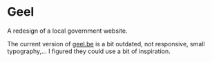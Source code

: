 Geel
====

A redesign of a local government website.

The current version of [geel.be](geel.be) is a bit outdated, not responsive, small typography,... I figured they could use a bit of inspiration.
